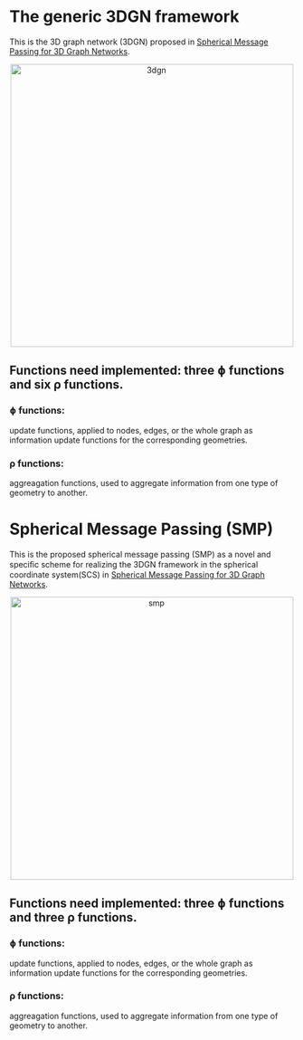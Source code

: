 # The generic 3DGN framework

This is the 3D graph network (3DGN) proposed in [Spherical Message Passing for 3D Graph Networks](https://arxiv.org/abs/2102.05013v2).

<p align="center">
<img src="https://github.com/divelab/DIG/blob/main/dig/3dgraph/3dgn/figs/frame.png" width="500" class="center" alt="3dgn"/>
    <br/>
</p>


## Functions need implemented: three ɸ functions and six ρ functions.
### ɸ functions:
update functions, applied to nodes, edges, or the whole graph as information update functions for the corresponding geometries.
### ρ functions:
aggreagation functions, used to aggregate information from one type of geometry to another.

# Spherical Message Passing (SMP)

This is the proposed spherical message passing (SMP) as a novel and speciﬁc scheme for realizing the 3DGN framework in the spherical coordinate system(SCS) in [Spherical Message Passing for 3D Graph Networks](https://arxiv.org/abs/2102.05013v2).

<p align="center">
<img src="https://github.com/divelab/DIG/blob/main/dig/3dgraph/3dgn/figs/frame1.png" width="500" class="center" alt="smp"/>
    <br/>
</p>

## Functions need implemented: three ɸ functions and three ρ functions.
### ɸ functions:
update functions, applied to nodes, edges, or the whole graph as information update functions for the corresponding geometries.
### ρ functions:
aggreagation functions, used to aggregate information from one type of geometry to another.
